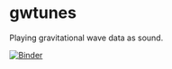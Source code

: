 # gwtunes
Playing gravitational wave data as sound.

[![Binder](https://mybinder.org/badge_logo.svg)](https://mybinder.org/v2/gh/maxisi/gwtunes/main)
